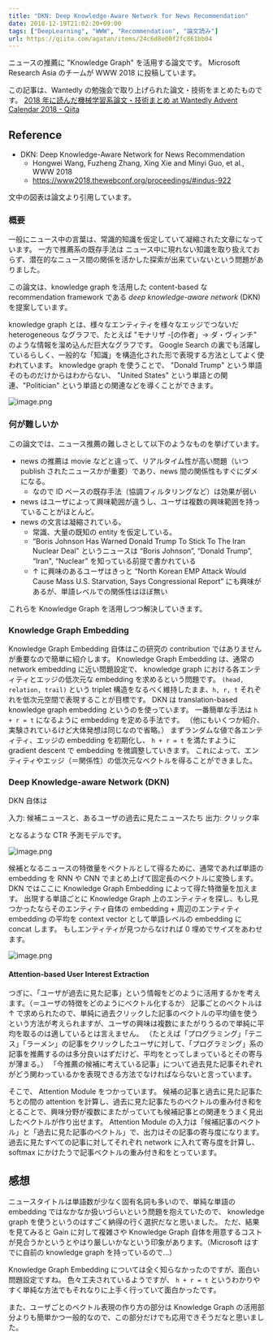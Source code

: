 ```yaml
---
title: "DKN: Deep Knowledge-Aware Network for News Recommendation"
date: 2018-12-19T21:02:20+09:00
tags: ["DeepLearning", "WWW", "Recommendation", "論文読み"]
url: https://qiita.com/agatan/items/24c6d8e00f2fc861bb04
---
```


ニュースの推薦に "Knowledge Graph" を活用する論文です。
Microsoft Research Asia のチームが WWW 2018 に投稿しています。

この記事は、Wantedly の勉強会で取り上げられた論文・技術をまとめたものです。
[2018 年に読んだ機械学習系論文・技術まとめ at Wantedly Advent Calendar 2018 - Qiita](https://qiita.com/advent-calendar/2018/wantedly_ml)

## Reference

- DKN: Deep Knowledge-Aware Network for News Recommendation
  - Hongwei Wang, Fuzheng Zhang, Xing Xie and Minyi Guo, et al., WWW 2018
  - https://www2018.thewebconf.org/proceedings/#indus-922

文中の図表は論文より引用しています。

### 概要

一般にニュース中の言葉は、常識的知識を仮定していて凝縮された文章になっています。
一方で推薦系の既存手法は ニュース中に現れない知識を取り扱えておらず、潜在的なニュース間の関係を活かした探索が出来ていないという問題がありました。

この論文は、knowledge graph を活用した content-based な recommendation framework である _deep knowledge-aware network_ (DKN) を提案しています。

knowledge graph とは、様々なエンティティを様々なエッジでつないだ heterogeneous なグラフで、たとえば "モナリザ -[の作者」-> ダ・ヴィンチ" のような情報を溜め込んだ巨大なグラフです。
Google Search の裏でも活躍しているらしく、一般的な「知識」を構造化された形で表現する方法としてよく使われています。
knowledge graph を使うことで、 "Donald Trump" という単語そのものだけからはわからない、 "United States" という単語との関連、"Politician" という単語との関連などを導くことができます。

![image.png](https://qiita-image-store.s3.amazonaws.com/0/39030/6967d5d1-0708-7e59-51c8-db107866ea63.png)

### 何が難しいか

この論文では、ニュース推薦の難しさとして以下のようなものを挙げています。

- news の推薦は movie などと違って、リアルタイム性が高い問題（いつ publish されたニュースかが重要）であり、news 間の関係性もすぐにダメになる。
  - なので ID ベースの既存手法（協調フィルタリングなど）は効果が弱い
- news はユーザによって興味範囲が違うし、ユーザは複数の興味範囲を持っていることがほとんど。
- news の文言は凝縮されている。
  - 常識、大量の既知の entity を仮定している。
  - “Boris Johnson Has Warned Donald Trump To Stick To The Iran Nuclear Deal" というニュースは “Boris Johnson”, “Donald Trump”, “Iran", “Nuclear” を知っている前提で書かれている
  - ↑ に興味のあるユーザはきっと “North Korean EMP Attack Would Cause Mass U.S. Starvation, Says Congressional Report” にも興味があるが、単語レベルでの関係性はほぼ無い

これらを Knowledge Graph を活用しつつ解決していきます。

### Knowledge Graph Embedding

Knowledge Graph Embedding 自体はこの研究の contribution ではありませんが重要なので簡単に紹介します。
Knowledge Graph Embedding は、通常の network embedding に近い問題設定で、 knowledge graph における各エンティティとエッジの低次元な embedding を求めるという問題です。
`(head, relation, trail)` という triplet 構造をなるべく維持したまま、`h, r, t` それぞれを低次元空間で表現することが目標です。
DKN は translation-based knowledge graph embedding というのを使っています。
一番簡単な手法は `h + r = t` になるように embedding を定める手法です。
（他にもいくつか紹介、実験されているけど大体発想は同じなので省略。）
まずランダムな値で各エンティティ、エッジの embedding を初期化し、 `h + r = t` を満たすように gradient descent で embedding を微調整していきます。
これによって、エンティティやエッジ（＝関係性）の低次元なベクトルを得ることができました。

### Deep Knowledge-aware Network (DKN)

DKN 自体は

入力: 候補ニュースと、あるユーザの過去に見たニュースたち
出力: クリック率

となるような CTR 予測モデルです。

![image.png](https://qiita-image-store.s3.amazonaws.com/0/39030/f64784da-f8b9-4620-c0b5-5a3db5640417.png)

候補となるニュースの特徴量をベクトルとして得るために、通常であれば単語の embedding を RNN や CNN でまとめ上げて固定長のベクトルに変換します。
DKN ではここに Knowledge Graph Embedding によって得た特徴量を加えます。
出現する単語ごとに Knowledge Graph 上のエンティティを探し、もし見つかったならそのエンティティ自体の embedding + 周辺のエンティティ embedding の平均を context vector として単語レベルの embedding に concat します。
もしエンティティが見つからなければ 0 埋めでサイズをあわせます。

![image.png](https://qiita-image-store.s3.amazonaws.com/0/39030/8e4f7cc4-89ee-5b3a-7343-245f33fa0b51.png)

#### Attention-based User Interest Extraction

つぎに、「ユーザが過去に見た記事」という情報をどのように活用するかを考えます。（＝ユーザの特徴をどのようにベクトル化するか）
記事ごとのベクトルは ↑ で求められたので、単純に過去クリックした記事のベクトルの平均値を使うという方法が考えられますが、ユーザの興味は複数にまたがりうるので単純に平均を取るのは適しているとは言えません。
（たとえば「プログラミング」「テニス」「ラーメン」の記事をクリックしたユーザに対して、「プログラミング」系の記事を推薦するのは多分良いはずだけど、平均をとってしまっているとその寄与が薄まる。）
「今推薦の候補に考えている記事」について過去見た記事それぞれがどう関わっているかを表現できる方法でなければならないと言っています。

そこで、 Attention Module をつかっています。
候補の記事と過去に見た記事たちとの間の attention を計算し、過去に見た記事たちのベクトルの重み付き和をとることで、興味分野が複数にまたがっていても候補記事との関連をうまく見出したベクトルが作り出せます。
Attention Module の入力は「候補記事のベクトル」と「過去に見た記事のベクトル」で、出力はその記事の寄与度になります。過去に見たすべての記事に対してそれぞれ network に入れて寄与度を計算し、softmax にかけたうで記事ベクトルの重み付き和をとっています。

## 感想

ニュースタイトルは単語数が少なく固有名詞も多いので、単純な単語の embedding ではなかなか扱いづらいという問題を抱えていたので、 knowledge graph を使うというのはすごく納得の行く選択だなと思いました。
ただ、結果を見てみると Gain に対して複雑さや Knowledge Graph 自体を用意するコストが見合うかというとやはり厳しいかなという印象があります。（Microsoft はすでに自前の knowledge graph を持っているので...）

Knowledge Graph Embedding については全く知らなかったのですが、面白い問題設定ですね。
色々工夫されているようですが、 `h + r = t` というわかりやすく単純な方法でもそれなりに上手く行っていて面白かったです。

また、ユーザごとのベクトル表現の作り方の部分は Knowledge Graph の活用部分よりも簡単かつ一般的なので、この部分だけでも応用できそうだなと思いました。
